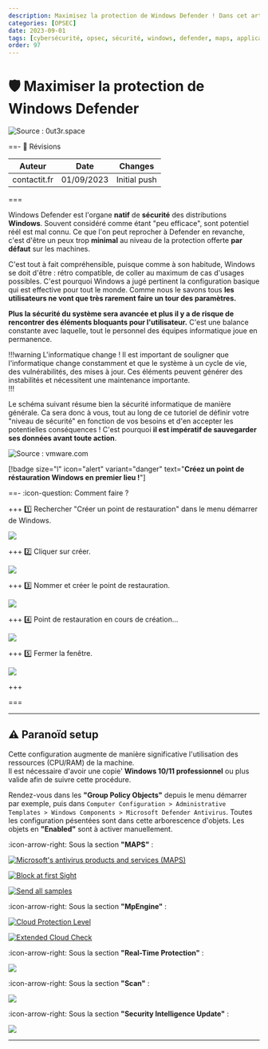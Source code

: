 ```yaml
---
description: Maximisez la protection de Windows Defender ! Dans cet article vous verrez trois zones de protection de la plus facile à mettre en oeuvre à la plus complexe.
categories: [OPSEC]
date: 2023-09-01
tags: [cybersécurité, opsec, sécurité, windows, defender, maps, application, guard]
order: 97
---
```


# :shield: Maximiser la protection de Windows Defender

![Source : 0ut3r.space](images/maximiser_protection_windows_defender/defender.webp)

==- :wrench: Révisions

Auteur | Date | Changes
--- | --- | ---
contactit.fr | 01/09/2023 | Initial push

===

Windows Defender est l'organe **natif** de **sécurité** des distributions **Windows**. Souvent considéré comme étant "peu efficace", sont potentiel réél est mal connu. Ce que l'on peut reprocher à Defender en revanche, c'est d'être un peux trop **minimal** au niveau de la protection offerte **par défaut** sur les machines.  

C'est tout à fait compréhensible, puisque comme à son habitude, Windows se doit d'être : rétro compatible, de coller au maximum de cas d'usages possibles. C'est pourquoi Windows a jugé pertinent la configuration basique qui est effective pour tout le monde. Comme nous le savons tous **les utilisateurs ne vont que très rarement faire un tour des paramètres.**  

**Plus la sécurité du système sera avancée et plus il y a de risque de rencontrer des éléments bloquants pour l'utilisateur.** C'est une balance constante avec laquelle, tout le personnel des équipes informatique joue en permanence.  

!!!warning L'informatique change !
Il est important de souligner que l'informatique change constamment et que le système à un cycle de vie, des vulnérabilités, des mises à jour. Ces éléments peuvent générer des instabilités et nécessitent une maintenance importante.    
!!!

Le schéma suivant résume bien la sécurité informatique de manière générale. Ca sera donc à vous, tout au long de ce tutoriel de définir votre "niveau de sécurité" en fonction de vos besoins et d'en accepter les potentielles conséquences ! C'est pourquoi **il est impératif de sauvegarder ses données avant toute action**.

![Source : vmware.com](images/maximiser_protection_windows_defender/conveniancevssec.webp)

[!badge size="l" icon="alert" variant="danger" text="**Créez un point de réstauration Windows en premier lieu !**"]

==- :icon-question: Comment faire ?

+++ :one: Rechercher "Créer un point de restauration" dans le menu démarrer de Windows.

[![](images/maximiser_protection_windows_defender/pointderestauration.png)](images/maximiser_protection_windows_defender/pointderestauration.png)

+++ :two: Cliquer sur créer.

[![](images/maximiser_protection_windows_defender/creer.png)](images/maximiser_protection_windows_defender/creer.png)

+++ :three: Nommer et créer le point de restauration.

[![](images/maximiser_protection_windows_defender/nom.png)](images/maximiser_protection_windows_defender/nom.png)

+++ :four: Point de restauration en cours de création...

[![](images/maximiser_protection_windows_defender/progressbar.png)](images/maximiser_protection_windows_defender/progressbar.png)

+++ :five: Fermer la fenêtre.

[![](images/maximiser_protection_windows_defender/finished.png)](images/maximiser_protection_windows_defender/finished.png)

+++

===

---

## ⚠️ Paranoïd setup

Cette configuration augmente de manière significative l'utilisation des ressources (CPU/RAM) de la machine.  
Il est nécessaire d'avoir une copie' **Windows 10/11 professionnel** ou plus valide afin de suivre cette procédure.  

Rendez-vous dans les **"Group Policy Objects"** depuis le menu démarrer par exemple, puis dans `Computer Configuration > Administrative Templates > Windows Components > Microsoft Defender Antivirus`. Toutes les configuration pésentées sont dans cette arborescence d'objets. Les objets en **"Enabled"** sont à activer manuellement.  

:icon-arrow-right: Sous la section **"MAPS"** :  

[![Microsoft's antivirus products and services (MAPS)](images/maximiser_protection_windows_defender/MAPS.png)](images/maximiser_protection_windows_defender/MAPS.png)

[![Block at first Sight](images/maximiser_protection_windows_defender/blockatfirst.png)](images/maximiser_protection_windows_defender/blockatfirst.png)

[![Send all samples](images/maximiser_protection_windows_defender/sendallsamples.png)](images/maximiser_protection_windows_defender/sendallsamples.png)

:icon-arrow-right: Sous la section **"MpEngine"** :  

[![Cloud Protection Level](images/maximiser_protection_windows_defender/cloudprotectionlevel.png)](images/maximiser_protection_windows_defender/cloudprotectionlevel.png)

[![Extended Cloud Check](images/maximiser_protection_windows_defender/extendeddcloudcheck.png)](images/maximiser_protection_windows_defender/extendeddcloudcheck.png)

:icon-arrow-right: Sous la section **"Real-Time Protection"** :  

[![](images/maximiser_protection_windows_defender/realtimeprotection.png)](images/maximiser_protection_windows_defender/realtimeprotection.png)

:icon-arrow-right: Sous la section **"Scan"** :  

[![](images/maximiser_protection_windows_defender/scan.png)](images/maximiser_protection_windows_defender/scan.png)

:icon-arrow-right: Sous la section **"Security Intelligence Update"** :  

[![](images/maximiser_protection_windows_defender/intelupdates.png)](images/maximiser_protection_windows_defender/intelupdates.png)


---